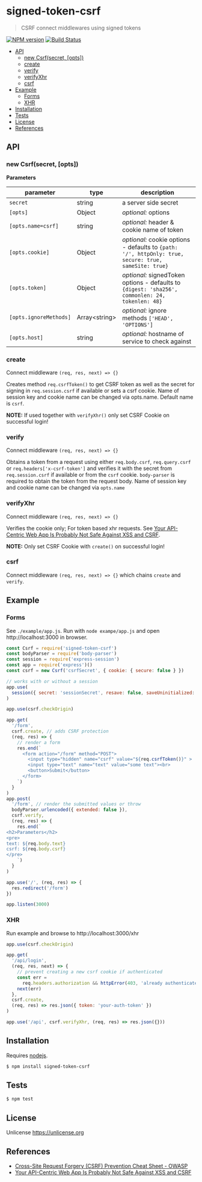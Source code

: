 # signed-token-csrf

> CSRF connect middlewares using signed tokens

[![NPM version](https://badge.fury.io/js/signed-token-csrf.svg)](https://www.npmjs.com/package/signed-token-csrf/)
[![Build Status](https://github.com/commenthol/signed-token-csrf/workflows/CI/badge.svg?branch=master&event=push)](https://github.com/commenthol/signed-token-csrf/actions/workflows/ci.yml?query=branch%3Amaster)

<!-- !toc (minlevel=2) -->

- [API](#api)
  - [new Csrf(secret, [opts])](#new-csrfsecret-opts)
  - [create](#create)
  - [verify](#verify)
  - [verifyXhr](#verifyxhr)
  - [csrf](#csrf)
- [Example](#example)
  - [Forms](#forms)
  - [XHR](#xhr)
- [Installation](#installation)
- [Tests](#tests)
- [License](#license)
- [References](#references)

<!-- toc! -->

## API

### new Csrf(secret, [opts])

**Parameters**

| parameter              | type                | description                                                                                          |
| ---------------------- | ------------------- | ---------------------------------------------------------------------------------------------------- |
| `secret`               | string              | a server side secret                                                                                 |
| `[opts]`               | Object              | _optional:_ options                                                                                  |
| `[opts.name=csrf]`     | string              | _optional:_ header &amp; cookie name of token                                                        |
| `[opts.cookie]`        | Object              | _optional:_ cookie options - defaults to `{path: '/', httpOnly: true, secure: true, sameSite: true}` |
| `[opts.token]`         | Object              | _optional:_ signedToken options - defaults to `{digest: 'sha256', commonlen: 24, tokenlen: 48}`      |
| `[opts.ignoreMethods]` | Array&lt;string&gt; | _optional:_ ignore methods `['HEAD', 'OPTIONS']`                                                     |
| `[opts.host]`          | string              | _optional:_ hostname of service to check against                                                     |

### create

Connect middleware `(req, res, next) => {}`

Creates method `req.csrfToken()` to get CSRF token as well as the secret for
signing in `req.session.csrf` if available or sets a csrf cookie.
Name of session key and cookie name can be changed via opts.name.
Default name is `csrf`.

**NOTE:** If used together with `verifyXhr()` only set CSRF Cookie on successful login!

### verify

Connect middleware `(req, res, next) => {}`

Obtains a token from a request using either `req.body.csrf`, `req.query.csrf` or `req.headers['x-csrf-token']` and verifies it with the secret from `req.session.csrf` if available or from the `csrf` cookie.
`body-parser` is required to obtain the token from the request body.
Name of session key and cookie name can be changed via `opts.name`

### verifyXhr

Connect middleware `(req, res, next) => {}`

Verifies the cookie only; For token based xhr requests.
See [Your API-Centric Web App Is Probably Not Safe Against XSS and CSRF][].

**NOTE:** Only set CSRF Cookie with `create()` on successful login!

### csrf

Connect middleware `(req, res, next) => {}` which chains `create` and `verify`.

## Example

### Forms

See `./example/app.js`. Run with `node exampe/app.js` and open http://localhost:3000 in browser.

```js
const Csrf = require('signed-token-csrf')
const bodyParser = require('body-parser')
const session = require('express-session')
const app = require('express')()
const csrf = new Csrf('csrfSecret', { cookie: { secure: false } })

// works with or without a session
app.use(
  session({ secret: 'sessionSecret', resave: false, saveUninitialized: true })
)

app.use(csrf.checkOrigin)

app.get(
  '/form',
  csrf.create, // adds CSRF protection
  (req, res) => {
    // render a form
    res.end(`
      <form action="/form" method="POST">
        <input type="hidden" name="csrf" value="${req.csrfToken()}" >
        <input type="text" name="text" value="some text"><br>
        <button>Submit</button>
      </form>
    `)
  }
)
app.post(
  '/form', // render the submitted values or throw
  bodyParser.urlencoded({ extended: false }),
  csrf.verify,
  (req, res) => {
    res.end(`
<h2>Parameters</h2>
<pre>
text: ${req.body.text}
csrf: ${req.body.csrf}
</pre>
    `)
  }
)

app.use('/', (req, res) => {
  res.redirect('/form')
})

app.listen(3000)
```

### XHR

Run example and browse to http://localhost:3000/xhr

```js
app.use(csrf.checkOrigin)

app.get(
  '/api/login',
  (req, res, next) => {
    // prevent creating a new csrf cookie if authenticated
    const err =
      req.headers.authorization && httpError(403, 'already authenticated')
    next(err)
  },
  csrf.create,
  (req, res) => res.json({ token: 'your-auth-token' })
)

app.use('/api', csrf.verifyXhr, (req, res) => res.json({}))
```

## Installation

Requires [nodejs](http://nodejs.org/).

```sh
$ npm install signed-token-csrf
```

## Tests

```sh
$ npm test
```

## License

Unlicense <https://unlicense.org>

## References

<!-- !ref -->

- [Cross-Site Request Forgery (CSRF) Prevention Cheat Sheet - OWASP][Cross-Site Request Forgery (CSRF) Prevention Cheat Sheet - OWASP]
- [Your API-Centric Web App Is Probably Not Safe Against XSS and CSRF][Your API-Centric Web App Is Probably Not Safe Against XSS and CSRF]

<!-- ref! -->

[Cross-Site Request Forgery (CSRF) Prevention Cheat Sheet - OWASP]: https://www.owasp.org/index.php/Cross-Site_Request_Forgery_(CSRF)_Prevention_Cheat_Sheet
[Your API-Centric Web App Is Probably Not Safe Against XSS and CSRF]: http://www.redotheweb.com/2015/11/09/api-security.html
